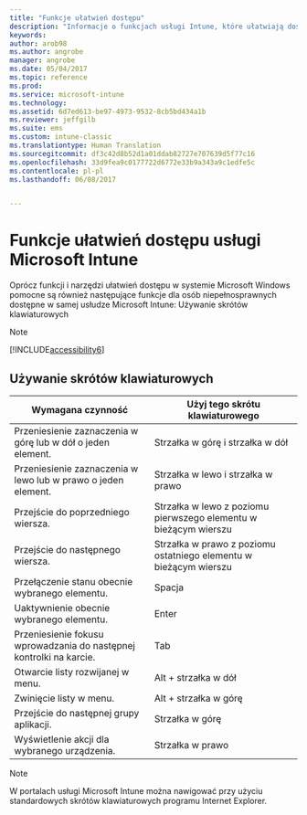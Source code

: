 ```yaml
---
title: "Funkcje ułatwień dostępu"
description: "Informacje o funkcjach usługi Intune, które ułatwiają dostęp dla osób niepełnosprawnych."
keywords: 
author: arob98
ms.author: angrobe
manager: angrobe
ms.date: 05/04/2017
ms.topic: reference
ms.prod: 
ms.service: microsoft-intune
ms.technology: 
ms.assetid: 6d7ed613-be97-4973-9532-8cb5bd434a1b
ms.reviewer: jeffgilb
ms.suite: ems
ms.custom: intune-classic
ms.translationtype: Human Translation
ms.sourcegitcommit: df3c42d8b52d1a01ddab82727e707639d5f77c16
ms.openlocfilehash: 33d9fea9c0177722d6772e33b9a343a9c1edfe5c
ms.contentlocale: pl-pl
ms.lasthandoff: 06/08/2017


---
```


# <a name="accessibility-features-of-microsoft-intune"></a>Funkcje ułatwień dostępu usługi Microsoft Intune
Oprócz funkcji i narzędzi ułatwień dostępu w systemie Microsoft Windows pomocne są również następujące funkcje dla osób niepełnosprawnych dostępne w samej usłudze Microsoft Intune: Używanie skrótów klawiaturowych

> [!NOTE]
> [!INCLUDE[accessibility6](./includes/accessibility6_md.md)]

## <a name="using-keyboard-shortcuts"></a>Używanie skrótów klawiaturowych

|Wymagana czynność|Użyj tego skrótu klawiaturowego|
|--------------|------------------------------|
|Przeniesienie zaznaczenia w górę lub w dół o jeden element.|Strzałka w górę i strzałka w dół|
|Przeniesienie zaznaczenia w lewo lub w prawo o jeden element.|Strzałka w lewo i strzałka w prawo|
|Przejście do poprzedniego wiersza.|Strzałka w lewo z poziomu pierwszego elementu w bieżącym wierszu|
|Przejście do następnego wiersza.|Strzałka w prawo z poziomu ostatniego elementu w bieżącym wierszu|
|Przełączenie stanu obecnie wybranego elementu.|Spacja|
|Uaktywnienie obecnie wybranego elementu.|Enter|
|Przeniesienie fokusu wprowadzania do następnej kontrolki na karcie.|Tab|
|Otwarcie listy rozwijanej w menu.|Alt + strzałka w dół|
|Zwinięcie listy w menu.|Alt + strzałka w górę|
|Przejście do następnej grupy aplikacji.|Strzałka w górę|
|Wyświetlenie akcji dla wybranego urządzenia.|Strzałka w prawo|
> [!NOTE]
> W portalach usługi Microsoft Intune można nawigować przy użyciu standardowych skrótów klawiaturowych programu Internet Explorer.

